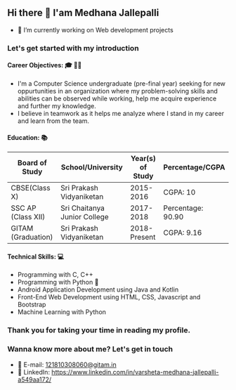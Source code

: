 ## Hi there 👋 I'am Medhana Jallepalli

<!--
**Medhana/medhana** is a ✨ _special_ ✨ repository because its `README.md` (this file) appears on your GitHub profile. -->

- 🔭 I’m currently working on Web development projects
### Let's get started with my introduction

#### Career Objectives: :mortar_board: :woman_student:
- I'm a Computer Science undergraduate (pre-final year) seeking for new oppurtunities in an 
organization where my problem-solving skills and abilities can be observed while working,
help me acquire experience and further my knowledge. 
- I believe in teamwork as it helps me  analyze where I stand in my career and learn from the team.

#### Education: :books:
|Board of Study|School/University|Year(s) of Study|Percentage/CGPA|
|---------|---------|----------|----------|
| CBSE(Class X)    |  Sri Prakash Vidyaniketan   |  2015-2016    |  CGPA: 10  |
|  SSC AP (Class XII)   |  Sri Chaitanya Junior College   |   2017-2018   |  Percentage: 90.90  |
| GITAM (Graduation)    |  Sri Prakash Vidyaniketan   |  2018-Present   |  CGPA: 9.16  |

#### Technical Skills: :computer:
- Programming with C, C++
- Programming with Python :snake:
- Android Application Development using Java and Kotlin
- Front-End Web Development using HTML, CSS, Javascript and Bootstrap
- Machine Learning with Python

### Thank you for taking your time in reading my profile.
### Wanna know more about me? Let's get in touch
- :e-mail: E-mail: 121810308060@gitam.in
- :link: LinkedIn: https://www.linkedin.com/in/varsheta-medhana-jallepalli-a549aa172/
